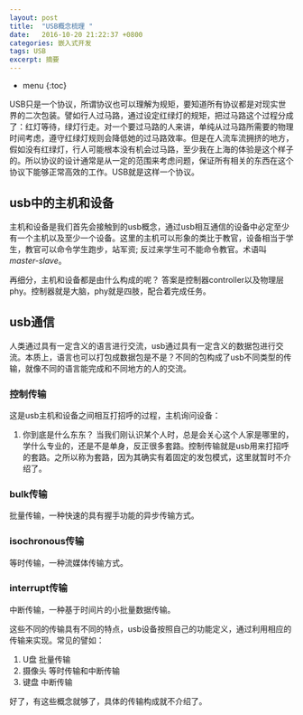 ```yaml
---
layout: post
title:  "USB概念梳理 "
date:   2016-10-20 21:22:37 +0800
categories: 嵌入式开发
tags: USB
excerpt: 摘要
---
```


* menu
{:toc}

USB只是一个协议，所谓协议也可以理解为规矩，要知道所有协议都是对现实世界的二次包装。譬如行人过马路，通过设定红绿灯的规矩，把过马路这个过程分成了：红灯等待，绿灯行走。对一个要过马路的人来讲，单纯从过马路所需要的物理时间考虑，遵守红绿灯规则会降低她的过马路效率。但是在人流车流拥挤的地方，假如没有红绿灯，行人可能根本没有机会过马路，至少我在上海的体验是这个样子的。所以协议的设计通常是从一定的范围来考虑问题，保证所有相关的东西在这个协议下能够正常高效的工作。USB就是这样一个协议。

## usb中的主机和设备
主机和设备是我们首先会接触到的usb概念，通过usb相互通信的设备中必定至少有一个主机以及至少一个设备。这里的主机可以形象的类比于教官，设备相当于学生，教官可以命令学生跑步，站军资; 反过来学生可不能命令教官。术语叫 _master-slave_。

再细分，主机和设备都是由什么构成的呢？
答案是控制器controller以及物理层phy。控制器就是大脑，phy就是四肢，配合着完成任务。

## usb通信
人类通过具有一定含义的语言进行交流，usb通过具有一定含义的数据包进行交流。本质上，语言也可以打包成数据包是不是？不同的包构成了usb不同类型的传输，就像不同的语言能完成和不同地方的人的交流。

### 控制传输
这是usb主机和设备之间相互打招呼的过程，主机询问设备：
1. 你到底是什么东东？
当我们刚认识某个人时，总是会关心这个人家是哪里的，学什么专业的，还是不是单身，反正很多套路。控制传输就是usb用来打招呼的套路。之所以称为套路，因为其确实有着固定的发包模式，这里就暂时不介绍了。

### bulk传输
批量传输，一种快速的具有握手功能的异步传输方式。

### isochronous传输
等时传输，一种流媒体传输方式。

### interrupt传输
中断传输，一种基于时间片的小批量数据传输。

这些不同的传输具有不同的特点，usb设备按照自己的功能定义，通过利用相应的传输来实现。常见的譬如：
1. U盘
批量传输
2. 摄像头
等时传输和中断传输
3. 键盘
中断传输

好了，有这些概念就够了，具体的传输构成就不介绍了。
